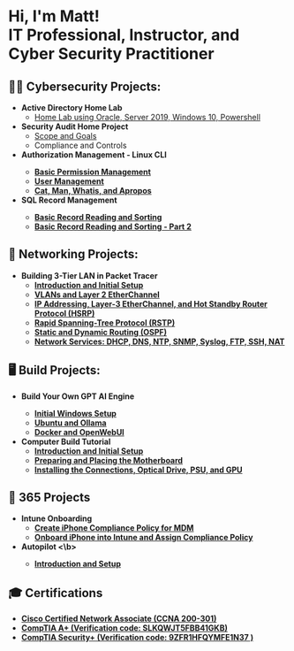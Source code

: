 <h1>Hi, I'm Matt! <br/>IT Professional</a>, Instructor</a>, and Cyber Security Practitioner</a></h1>

<h2>👨‍💻 Cybersecurity Projects:</h2>

- <b>Active Directory Home Lab </b>  
  - [Home Lab using Oracle, Server 2019, Windows 10, Powershell](https://github.com/GSecAwareness/CreateActiveDirectoryLab/blob/main/README.md)
- <b>Security Audit Home Project</b>
  - [Scope and Goals](https://github.com/GSecAwareness/Security-Audit/blob/main/README.md)
  - Compliance and Controls
- <b>Authorization Management - Linux CLI<b>
  - [Basic Permission Management](https://github.com/GSecAwareness/Authorization-Management---Linux-CLI/blob/main/main.md)
  - [User Management](https://github.com/GSecAwareness/Authorization-Management---Linux-CLI/blob/main/User-Management/User_Management.md)
  - [Cat, Man, Whatis, and Apropos](https://github.com/GSecAwareness/Authorization-Management---Linux-CLI/blob/main/User-Management/cat.md)
- <b>SQL Record Management<b>
  - [Basic Record Reading and Sorting ](https://github.com/GSecAwareness/SQL/blob/main/part1.md)
  - [Basic Record Reading and Sorting - Part 2](https://github.com/GSecAwareness/SQL/blob/main/part2.md)
  
<h2>🏫 Networking Projects:</h2>

- <b>Building 3-Tier LAN in Packet Tracer</b>  
  - [Introduction and Initial Setup](https://github.com/GSecAwareness/LAN/blob/main/README.md)  
  - [VLANs and Layer 2 EtherChannel](https://github.com/GSecAwareness/LAN/blob/main/part2/part2.md)
  - [IP Addressing, Layer-3 EtherChannel, and Hot Standby Router Protocol (HSRP)](https://github.com/GSecAwareness/LAN/blob/main/part3/part3.md)
  - [Rapid Spanning-Tree Protocol (RSTP)](https://github.com/GSecAwareness/LAN/blob/main/part4/part4.md)  
  - [Static and Dynamic Routing (OSPF)](https://github.com/GSecAwareness/LAN/blob/main/part5/part5.md)
  - [Network Services: DHCP, DNS, NTP, SNMP, Syslog, FTP, SSH, NAT](https://github.com/GSecAwareness/LAN/blob/main/part6/part6.md)
    
<h2>🖥️ Build Projects:</h2>

- <b>Build Your Own GPT AI Engine<b>
   - [Initial Windows Setup](https://github.com/GSecAwareness/ChatAI/blob/main/setup.md)
   - [Ubuntu and Ollama](https://github.com/GSecAwareness/ChatAI/blob/main/linux.md)
   - [Docker and OpenWebUI](https://github.com/GSecAwareness/ChatAI/blob/main/part3.md)     
- <b>Computer Build Tutorial</b>
   - [Introduction and Initial Setup](https://github.com/GSecAwareness/ComputerBuild/blob/main/README.md)
   - [Preparing and Placing the Motherboard](https://github.com/GSecAwareness/ComputerBuild/blob/main/part2/s2-mobo.md)
   - [Installing the Connections, Optical Drive, PSU, and GPU](https://github.com/GSecAwareness/ComputerBuild/blob/main/part3/part3.md)
  
<h2>🤖 365 Projects </h2>

- <b>Intune Onboarding </b>
  - [Create iPhone Compliance Policy for MDM](https://github.com/GSecAwareness/iOSCompliancePolicy/tree/main)
  - [Onboard iPhone into Intune and Assign Compliance Policy](https://github.com/GSecAwareness/Onboard-iPhone/blob/main/main.md)
- <b>Autopilot <\b>
  - [Introduction and Setup](https://github.com/GSecAwareness/Autopilot/blob/main/part1.md)

<h2>🎓 Certifications</h2>

- [Cisco Certified Network Associate (CCNA 200-301)](https://cp.certmetrics.com/cisco/en/public/verify/credential/ad1896b77896473eb8526f15b658ba1f)
- [CompTIA A+   (Verification code: SLKQWJT5FBB41GKB) ](http://verify.CompTIA.org)
- [CompTIA Security+   (Verification code: 9ZFR1HFQYMFE1N37 ) ](http://verify.CompTIA.org)





<!--
**insert repository name here** is a ✨ _special_ ✨ repository because its `README.md` (this file) appears on your GitHub profile.

Here are some ideas to get you started:

- 🔭 I’m currently working on ...
- 🌱 I’m currently learning ...
- 👯 I’m looking to collaborate on ...
- 🤔 I’m looking for help with ...
- 💬 Ask me about ...
- 📫 How to reach me: ...
- 😄 Pronouns: ...
- ⚡ Fun fact: ...
-->
